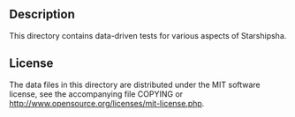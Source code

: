 Description
------------

This directory contains data-driven tests for various aspects of Starshipsha.

License
--------

The data files in this directory are distributed under the MIT software
license, see the accompanying file COPYING or
http://www.opensource.org/licenses/mit-license.php.

